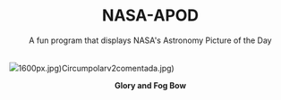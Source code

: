 <div align="center">
  <h1>
    NASA-APOD
  </h1>
</div>
  
<div align="center">
  A fun program that displays NASA's Astronomy Picture of the Day
</div>

<br>

![](https://apod.nasa.gov/apod/image/2408/GloryFog1.jpg)1600px.jpg)Circumpolarv2comentada.jpg)

<p align = "center">
  <b>Glory and Fog Bow</b>
</p>
